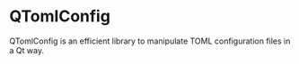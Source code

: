 # QTomlConfig
QTomlConfig is an efficient library to manipulate TOML configuration files in a Qt way.
